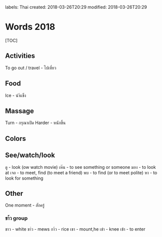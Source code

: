 labels: Thai
created: 2018-03-26T20:29
modified: 2018-03-26T20:29

# Words 2018

[TOC]

## Activities

To go out / travel - ไปเที่ยว

## Food

Ice - นำ้แข็ง

## Massage

Turn - กรุณาเปิด
Harder - หนักขึ้น

## Colors

## See/watch/look

ดู - look (ow watch movie)
เห๊น - to see something or someone
มอง - to look at
เจอ - to meet, find (to meet a friend)
พบ - to find (or to meet polite)
หา - to look for something

## Other

One moment - สักครู่

### ขา้ว group

ขาว - white
ขา่ว - mews
กา้ว - rice
เขา - mount,he
เข่า - knee
เข้า - to enter
